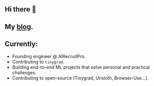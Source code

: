 ## Hi there 👋

## My [blog](https://ninoristeski.github.io/).
 
## Currently:
- Founding engineer @ AIRecruitPro.
- Contributing to `tinygrad`.
- Building end-to-end ML projects that solve personal and practical challenges.
- Contributing to open-source (Tinygrad, Unsloth, Browser-Use...).




